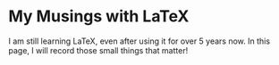 # My Musings with LaTeX 

I am still learning LaTeX, even after using it for over 5 years now.
In this page, I will record those small things that matter!
